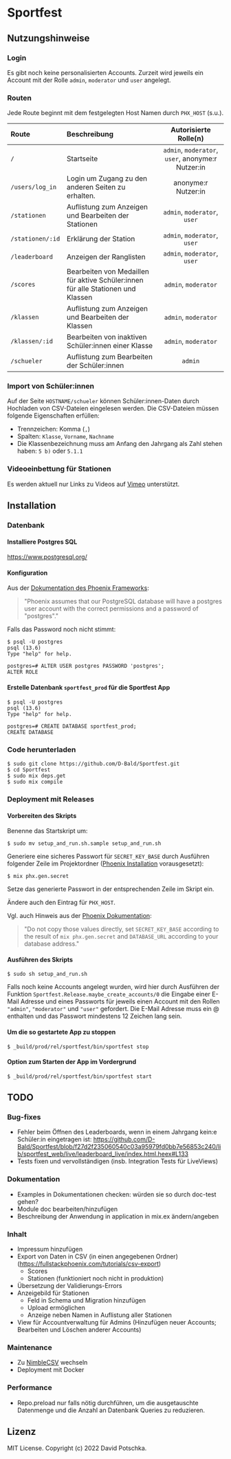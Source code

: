 # Sportfest

## Nutzungshinweise

### Login
Es gibt noch keine personalisierten Accounts. Zurzeit wird jeweils ein Account mit der Rolle `admin`, `moderator` und `user` angelegt.

### Routen
Jede Route beginnt mit dem festgelegten Host Namen durch `PHX_HOST` (s.u.).

| Route | Beschreibung | Autorisierte Rolle(n) |
|:------|:-------------|:---------------------:|
| `/` | Startseite | `admin`, `moderator`, `user`, anonyme:r Nutzer:in |
| `/users/log_in` | Login um Zugang zu den anderen Seiten zu erhalten. | anonyme:r Nutzer:in |
| `/stationen` | Auflistung zum Anzeigen und Bearbeiten der Stationen | `admin`, `moderator`, `user` |
| `/stationen/:id` | Erklärung der Station |`admin`, `moderator`, `user` |
| `/leaderboard` | Anzeigen der Ranglisten | `admin`, `moderator`, `user` |
| `/scores` | Bearbeiten von Medaillen für aktive Schüler:innen für alle Stationen und Klassen | `admin`, `moderator` |
| `/klassen` | Auflistung zum Anzeigen und Bearbeiten der Klassen | `admin`, `moderator` |
| `/klassen/:id` | Bearbeiten von inaktiven Schüler:innen einer Klasse | `admin`, `moderator` |
| `/schueler` | Auflistung zum Bearbeiten der Schüler:innen | `admin` |


### Import von Schüler:innen
Auf der Seite `HOSTNAME/schueler` können Schüler:innen-Daten durch Hochladen von CSV-Dateien eingelesen werden. Die CSV-Dateien müssen folgende Eigenschaften erfüllen:
- Trennzeichen: Komma (`,`)
- Spalten: `Klasse`, `Vorname`, `Nachname`
- Die Klassenbezeichnung muss am Anfang den Jahrgang als Zahl stehen haben: `5 b)` oder `5.1.1`

### Videoeinbettung für Stationen
Es werden aktuell nur Links zu Videos auf [Vimeo](https://vimeo.com/) unterstützt.

## Installation

### Datenbank
#### Installiere Postgres SQL
https://www.postgresql.org/
#### Konfiguration
Aus der [Dokumentation des Phoenix Frameworks](https://hexdocs.pm/phoenix/up_and_running.html):
> "Phoenix assumes that our PostgreSQL database will have a postgres user account with the correct permissions and a password of "postgres"."

Falls das Password noch nicht stimmt:
```console
$ psql -U postgres
psql (13.6)
Type "help" for help.

postgres=# ALTER USER postgres PASSWORD 'postgres';
ALTER ROLE
```

#### Erstelle Datenbank `sportfest_prod` für die Sportfest App
```console
$ psql -U postgres
psql (13.6)
Type "help" for help.

postgres=# CREATE DATABASE sportfest_prod;
CREATE DATABASE
```

### Code herunterladen
```console
$ sudo git clone https://github.com/D-Bald/Sportfest.git
$ cd Sportfest
$ sudo mix deps.get
$ sudo mix compile
```

### Deployment mit Releases
#### Vorbereiten des Skripts
Benenne das Startskript um:
```console
$ sudo mv setup_and_run.sh.sample setup_and_run.sh
```
Generiere eine sicheres Passwort für `SECRET_KEY_BASE` durch Ausführen folgender Zeile im Projektordner ([Phoenix Installation](https://hexdocs.pm/phoenix/1.6.6/installation.html) vorausgesetzt):
```console
$ mix phx.gen.secret
```
Setze das generierte Passwort in der entsprechenden Zeile im Skript ein.

Ändere auch den Eintrag für `PHX_HOST`.

Vgl. auch Hinweis aus der [Phoenix Dokumentation](https://hexdocs.pm/phoenix/1.6.6/deployment.html):
> "Do not copy those values directly, set `SECRET_KEY_BASE` according to the result of `mix phx.gen.secret` and `DATABASE_URL` according to your database address."

#### Ausführen des Skripts
```console
$ sudo sh setup_and_run.sh
```

Falls noch keine Accounts angelegt wurden, wird hier durch Ausführen der Funktion `Sportfest.Release.maybe_create_accounts/0` die Eingabe einer E-Mail Adresse und eines Passworts für jeweils einen Account mit den Rollen `"admin"`, `"moderator"` und `"user"` gefordert. Die E-Mail Adresse muss ein @ enthalten und das Passwort mindestens 12 Zeichen lang sein.

#### Um die so gestartete App zu stoppen
```console
$ _build/prod/rel/sportfest/bin/sportfest stop
```

#### Option zum Starten der App im Vordergrund
```console
$ _build/prod/rel/sportfest/bin/sportfest start
```
## TODO
### Bug-fixes
- Fehler beim Öffnen des Leaderboards, wenn in einem Jahrgang kein:e Schüler:in eingetragen ist: https://github.com/D-Bald/Sportfest/blob/f27d2f235060540c03a95979fd0bb7e56853c240/lib/sportfest_web/live/leaderboard_live/index.html.heex#L133
- Tests fixen und vervollständigen (insb. Integration Tests für LiveViews)

### Dokumentation
- Examples in Dokumentationen checken: würden sie so durch doc-test gehen?
- Module doc bearbeiten/hinzufügen
- Beschreibung der Anwendung in application in mix.ex ändern/angeben

### Inhalt
- Impressum hinzufügen
- Export von Daten in CSV (in einen angegebenen Ordner) (https://fullstackphoenix.com/tutorials/csv-export)
  - Scores
  - Stationen (funktioniert noch nicht in produktion)
- Übersetzung der Validierungs-Errors
- Anzeigebild für Stationen
  - Feld in Schema und Migration hinzufügen
  - Upload ermöglichen
  - Anzeige neben Namen in Auflistung aller Stationen
- View für Accountverwaltung für Admins (Hinzufügen neuer Accounts; Bearbeiten und Löschen anderer Accounts)

### Maintenance
- Zu [NimbleCSV](https://hexdocs.pm/nimble_csv/NimbleCSV.html)  wechseln
- Deployment mit Docker

### Performance
- Repo.preload nur falls nötig durchführen, um die ausgetauschte Datenmenge und die Anzahl an Datenbank Queries zu reduzieren.

## Lizenz
MIT License. Copyright (c) 2022 David Potschka.